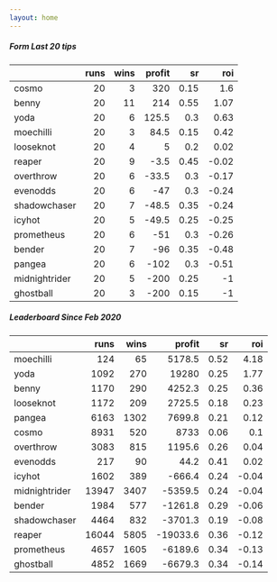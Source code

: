 ```yaml
---   
layout: home   
---   
```



##### Form Last 20 tips   

|               |   runs |   wins |   profit |   sr |   roi |
|:--------------|-------:|-------:|---------:|-----:|------:|
| cosmo         |     20 |      3 |    320   | 0.15 |  1.6  |
| benny         |     20 |     11 |    214   | 0.55 |  1.07 |
| yoda          |     20 |      6 |    125.5 | 0.3  |  0.63 |
| moechilli     |     20 |      3 |     84.5 | 0.15 |  0.42 |
| looseknot     |     20 |      4 |      5   | 0.2  |  0.02 |
| reaper        |     20 |      9 |     -3.5 | 0.45 | -0.02 |
| overthrow     |     20 |      6 |    -33.5 | 0.3  | -0.17 |
| evenodds      |     20 |      6 |    -47   | 0.3  | -0.24 |
| shadowchaser  |     20 |      7 |    -48.5 | 0.35 | -0.24 |
| icyhot        |     20 |      5 |    -49.5 | 0.25 | -0.25 |
| prometheus    |     20 |      6 |    -51   | 0.3  | -0.26 |
| bender        |     20 |      7 |    -96   | 0.35 | -0.48 |
| pangea        |     20 |      6 |   -102   | 0.3  | -0.51 |
| midnightrider |     20 |      5 |   -200   | 0.25 | -1    |
| ghostball     |     20 |      3 |   -200   | 0.15 | -1    |

##### Leaderboard Since Feb 2020   

|               |   runs |   wins |   profit |   sr |   roi |
|:--------------|-------:|-------:|---------:|-----:|------:|
| moechilli     |    124 |     65 |   5178.5 | 0.52 |  4.18 |
| yoda          |   1092 |    270 |  19280   | 0.25 |  1.77 |
| benny         |   1170 |    290 |   4252.3 | 0.25 |  0.36 |
| looseknot     |   1172 |    209 |   2725.5 | 0.18 |  0.23 |
| pangea        |   6163 |   1302 |   7699.8 | 0.21 |  0.12 |
| cosmo         |   8931 |    520 |   8733   | 0.06 |  0.1  |
| overthrow     |   3083 |    815 |   1195.6 | 0.26 |  0.04 |
| evenodds      |    217 |     90 |     44.2 | 0.41 |  0.02 |
| icyhot        |   1602 |    389 |   -666.4 | 0.24 | -0.04 |
| midnightrider |  13947 |   3407 |  -5359.5 | 0.24 | -0.04 |
| bender        |   1984 |    577 |  -1261.8 | 0.29 | -0.06 |
| shadowchaser  |   4464 |    832 |  -3701.3 | 0.19 | -0.08 |
| reaper        |  16044 |   5805 | -19033.6 | 0.36 | -0.12 |
| prometheus    |   4657 |   1605 |  -6189.6 | 0.34 | -0.13 |
| ghostball     |   4852 |   1669 |  -6679.3 | 0.34 | -0.14 |